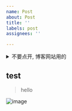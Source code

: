 ```yaml
---
name: Post
about: Post
title: ''
labels: post
assignees: ''

---
```


<details>
<summary>不要点开, 博客网站用的</summary>
<blockquote>

<details>
<summary>博文标题图片</summary>
<blockquote>
<header-img>

![pic](https://dev.azure.com/hexuhua/f6126346-6e87-4d62-aa80-ff9b88293af0/_apis/git/repositories/ebd79495-5cbb-4565-8573-fa73ee451b5e/items?path=/github.com/hexh250786313/blog/25/2022-09-23_12-17.png&versionDescriptor%5BversionOptions%5D=0&versionDescriptor%5BversionType%5D=0&versionDescriptor%5Bversion%5D=main&resolveLfs=true&%24format=octetStream&api-version=5.0)
</header-img>
</blockquote>
</details>
  
<details>
<summary>博文置顶图片</summary>
<blockquote>
<image>

![pic](https://dev.azure.com/hexuhua/f6126346-6e87-4d62-aa80-ff9b88293af0/_apis/git/repositories/ebd79495-5cbb-4565-8573-fa73ee451b5e/items?path=/github.com/hexh250786313/blog/25/2022-09-23_12-17.png&versionDescriptor%5BversionOptions%5D=0&versionDescriptor%5BversionType%5D=0&versionDescriptor%5Bversion%5D=main&resolveLfs=true&%24format=octetStream&api-version=5.0)
</image>
</blockquote>
</details>

<details>
<summary>博文置顶说明</summary>
<blockquote>
<desc>
我是文章说明
</desc>
</blockquote>
</details>

</blockquote>
</details>

## test

> hello

![image](https://user-images.githubusercontent.com/26080416/96369861-9c492680-118e-11eb-88e6-eb0ff695bf0d.png)
